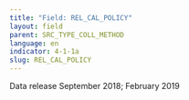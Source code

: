 ```yaml
---
title: "Field: REL_CAL_POLICY"
layout: field
parent: SRC_TYPE_COLL_METHOD
language: en
indicator: 4-1-1a
slug: REL_CAL_POLICY
---
```

Data release
September 2018; February 2019